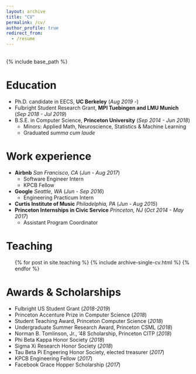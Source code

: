 ```yaml
---
layout: archive
title: "CV"
permalink: /cv/
author_profile: true
redirect_from:
  - /resume
---
```

<br>
{% include base_path %}

Education
======
* Ph.D. candidate in EECS, **UC Berkeley** (*Aug 2019 -*)
* Fulbright Student Research Grant, **MPI Tuebingen and LMU Munich** (*Sep 2018 - Jul 2019*)
* B.S.E. in Computer Science, **Princeton University** (*Sep 2014 - Jun 2018*)
  * Minors: Applied Math, Neuroscience, Statistics & Machine Learning
  * Graduated _summa cum laude_

Work experience
======
* **Airbnb** *San Francisco, CA* (*Jun - Aug 2017*)
  * Software Engineer Intern
  * KPCB Fellow
* **Google** *Seattle, WA* (*Jun - Sep 2016*)
  * Engineering Practicum Intern
* **Curtis Institute of Music** *Philadelphia, PA* (*Jun - Aug 2015*)
* **Princeton Internships in Civic Service** *Princeton, NJ* (*Oct 2014 - May 2017*)
  * Assistant Program Coordinator

<!-- Languages
======
* Skill 1
* Skill 2
  * Sub-skill 2.1
  * Sub-skill 2.2
  * Sub-skill 2.3
* Skill 3 -->

<!-- Publications
======
  <ul>{% for post in site.publications %}
    {% include archive-single-cv.html %}
  {% endfor %}</ul>

Talks
======
  <ul>{% for post in site.talks %}
    {% include archive-single-talk-cv.html %}
  {% endfor %}</ul> -->

Teaching
======
  <ul>{% for post in site.teaching %}
    {% include archive-single-cv.html %}
  {% endfor %}</ul>

Awards & Scholarships
======
* Fulbright US Student Grant (*2018-2019*)
* Princeton Accenture Prize in Computer Science (*2018*)
* Student Teaching Award, Princeton Computer Science (*2018*)
* Undergraduate Summer Research Award, Princeton CSML (*2018*)
* Norman B. Tomlinson, Jr., ’48 Scholarship, Princeton CITP (*2018*)
* Phi Beta Kappa Honor Society (*2018*)
* Sigma Xi Research Honor Society (*2018*)
* Tau Beta Pi Engeering Honor Society, elected treasurer (*2017*)
* KPCB Engineering Fellow (*2017*)
* Facebook Grace Hopper Scholarship (*2017*)

